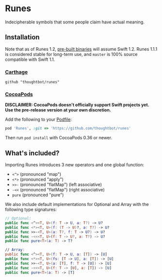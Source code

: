 # Runes #

Indecipherable symbols that some people claim have actual meaning.

## Installation ##

Note that as of Runes 1.2, [pre-built binaries][releases] will assume Swift
1.2. Runes 1.1.1 is considered stable for long-term use, and `master` is 100%
source compatible with Swift 1.1.

[releases]: https://github.com/thoughtbot/Runes/releases

### [Carthage](https://github.com/Carthage/Carthage) ##

`github "thoughtbot/runes"`

### [CocoaPods](http://cocoapods.org/) ###

__DISCLAIMER: CocoaPods doesn't officially support Swift projects yet. Use the
pre-release version at your own discretion.__

Add the following to your
[Podfile](http://guides.cocoapods.org/using/the-podfile.html):

```ruby
pod 'Runes', :git => 'https://github.com/thoughtbot/runes'
```

Then run `pod install` with CocoaPods 0.36 or newer.

## What's included? ##

Importing Runes introduces 3 new operators and one global function:

- `<^>` (pronounced "map")
- `<*>` (pronounced "apply")
- `>>-` (pronounced "flatMap") (left associative)
- `-<<` (pronounced "flatMap") (right associative)
- `pure` (pronounced "pure")

We also include default implementations for Optional and Array with the
following type signatures:

```swift
// Optional:
public func <^><T, U>(f: T -> U, a: T?) -> U?
public func <*><T, U>(f: (T -> U)?, a: T?) -> U?
public func >>-<T, U>(a: T?, f: T -> U?) -> U?
public func -<<<T, U>(f: T -> U?, a: T?) -> U?
public func pure<T>(a: T) -> T?

// Array:
public func <^><T, U>(f: T -> U, a: [T]) -> [U]
public func <*><T, U>(fs: [T -> U], a: [T]) -> [U]
public func >>-<T, U>(a: [T], f: T -> [U]) -> [U]
public func -<<<T, U>(f: T -> [U], a: [T]) -> [U]
public func pure<T>(a: T) -> [T]
```
